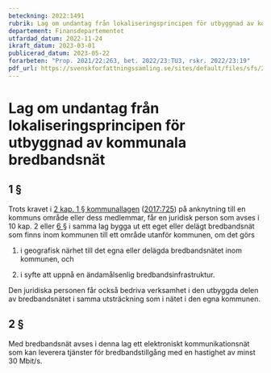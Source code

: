 ```yaml
---
beteckning: 2022:1491
rubrik: Lag om undantag från lokaliseringsprincipen för utbyggnad av kommunala bredbandsnät
departement: Finansdepartementet
utfardad_datum: 2022-11-24
ikraft_datum: 2023-03-01
publicerad_datum: 2023-05-22
forarbeten: "Prop. 2021/22:263, bet. 2022/23:TU3, rskr. 2022/23:19"
pdf_url: https://svenskforfattningssamling.se/sites/default/files/sfs/2022-11/SFS2022-1491.pdf
---
```


# Lag om undantag från lokaliseringsprincipen för utbyggnad av kommunala bredbandsnät

## 1 §

Trots kravet i [2 kap. 1 § kommunallagen](https://selex.se/eli/sfs/1991/900#kap2.1) ([2017:725](https://selex.se/eli/sfs/2017/725)) på anknytning till en kommuns område eller dess medlemmar, får en juridisk person som avses i 10 kap. 2 eller [6 §](#6) i samma lag bygga ut ett eget eller delägt bredbandsnät som finns inom kommunen till ett område utanför kommunen, om det görs

1. i geografisk närhet till det egna eller delägda bredbandsnätet inom kommunen, och

2. i syfte att uppnå en ändamålsenlig bredbandsinfrastruktur.

Den juridiska personen får också bedriva verksamhet i den utbyggda delen av bredbandsnätet i samma utsträckning som i nätet i den egna kommunen.

## 2 §

Med bredbandsnät avses i denna lag ett elektroniskt kommunikationsnät som kan leverera tjänster för bredbandstillgång med en hastighet av minst 30 Mbit/s.